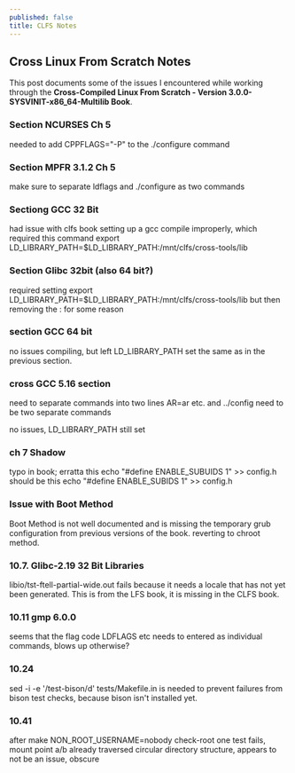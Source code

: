 ```yaml
---
published: false
title: CLFS Notes
---
```

## Cross Linux From Scratch Notes
This post documents some of the issues I encountered while working through the **Cross-Compiled Linux From Scratch - Version 3.0.0-SYSVINIT-x86_64-Multilib Book**.

### Section NCURSES Ch 5
needed to add CPPFLAGS="-P" to the ./configure command

### Section MPFR 3.1.2 Ch 5
make sure to separate ldflags and ./configure as two commands

### Sectiong GCC 32 Bit
had issue with clfs book setting up a gcc compile improperly, which required this command export LD_LIBRARY_PATH=$LD_LIBRARY_PATH:/mnt/clfs/cross-tools/lib

### Section Glibc 32bit (also 64 bit?)
required setting export LD_LIBRARY_PATH=$LD_LIBRARY_PATH:/mnt/clfs/cross-tools/lib but then removing the : for some reason

### section GCC 64 bit
no issues compiling, but left LD_LIBRARY_PATH set the same as in the previous section.

### cross GCC 5.16 section
need to separate commands into two lines AR=ar etc. and ../config need to be two separate commands

no issues, LD_LIBRARY_PATH still set

### ch 7 Shadow
typo in book; erratta
this echo "#define ENABLE_SUBUIDS 1" >> config.h should be this echo 
"#define ENABLE_SUBIDS 1" >> config.h

### Issue with Boot Method
Boot Method is not well documented and is missing the temporary grub configuration from previous versions of the book. reverting to chroot method.

### 10.7. Glibc-2.19 32 Bit Libraries
libio/tst-ftell-partial-wide.out fails because it needs a locale that has not yet been generated. 
This is from the LFS book, it is missing in the CLFS book.

### 10.11 gmp 6.0.0
seems that the flag code LDFLAGS etc needs to entered as individual commands, blows up otherwise?

### 10.24
sed -i -e '/test-bison/d' tests/Makefile.in is needed to prevent failures from bison test checks, because bison isn't installed yet.

### 10.41

after make NON_ROOT_USERNAME=nobody check-root one test fails, mount point a/b already traversed circular directory structure, appears to not be an issue, obscure